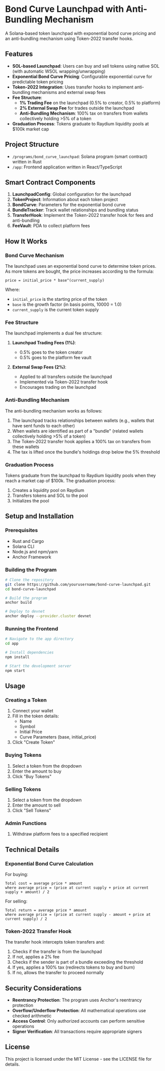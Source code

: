 # Bond Curve Launchpad with Anti-Bundling Mechanism

A Solana-based token launchpad with exponential bond curve pricing and an anti-bundling mechanism using Token-2022 transfer hooks.

## Features

- **SOL-based Launchpad**: Users can buy and sell tokens using native SOL (with automatic WSOL wrapping/unwrapping)
- **Exponential Bond Curve Pricing**: Configurable exponential curve for predictable token pricing
- **Token-2022 Integration**: Uses transfer hooks to implement anti-bundling mechanisms and external swap fees
- **Fee Structure**:
  - **1% Trading Fee** on the launchpad (0.5% to creator, 0.5% to platform)
  - **2% External Swap Fee** for trades outside the launchpad
  - **Anti-Bundling Mechanism**: 100% tax on transfers from wallets collectively holding >5% of a token
- **Graduation Process**: Tokens graduate to Raydium liquidity pools at $100k market cap

## Project Structure

- `/programs/bond_curve_launchpad`: Solana program (smart contract) written in Rust
- `/app`: Frontend application written in React/TypeScript

## Smart Contract Components

1. **LaunchpadConfig**: Global configuration for the launchpad
2. **TokenProject**: Information about each token project
3. **BondCurve**: Parameters for the exponential bond curve
4. **BundleTracker**: Track wallet relationships and bundling status
5. **TransferHook**: Implement the Token-2022 transfer hook for fees and anti-bundling
6. **FeeVault**: PDA to collect platform fees

## How It Works

### Bond Curve Mechanism

The launchpad uses an exponential bond curve to determine token prices. As more tokens are bought, the price increases according to the formula:

`price = initial_price * base^(current_supply)`

Where:
- `initial_price` is the starting price of the token
- `base` is the growth factor (in basis points, 10000 = 1.0)
- `current_supply` is the current token supply

### Fee Structure

The launchpad implements a dual fee structure:

1. **Launchpad Trading Fees (1%)**:
   - 0.5% goes to the token creator
   - 0.5% goes to the platform fee vault

2. **External Swap Fees (2%)**:
   - Applied to all transfers outside the launchpad
   - Implemented via Token-2022 transfer hook
   - Encourages trading on the launchpad

### Anti-Bundling Mechanism

The anti-bundling mechanism works as follows:

1. The launchpad tracks relationships between wallets (e.g., wallets that have sent funds to each other)
2. When wallets are identified as part of a "bundle" (related wallets collectively holding >5% of a token)
3. The Token-2022 transfer hook applies a 100% tax on transfers from these wallets
4. The tax is lifted once the bundle's holdings drop below the 5% threshold

### Graduation Process

Tokens graduate from the launchpad to Raydium liquidity pools when they reach a market cap of $100k. The graduation process:

1. Creates a liquidity pool on Raydium
2. Transfers tokens and SOL to the pool
3. Initializes the pool

## Setup and Installation

### Prerequisites

- Rust and Cargo
- Solana CLI
- Node.js and npm/yarn
- Anchor Framework

### Building the Program

```bash
# Clone the repository
git clone https://github.com/yourusername/bond-curve-launchpad.git
cd bond-curve-launchpad

# Build the program
anchor build

# Deploy to devnet
anchor deploy --provider.cluster devnet
```

### Running the Frontend

```bash
# Navigate to the app directory
cd app

# Install dependencies
npm install

# Start the development server
npm start
```

## Usage

### Creating a Token

1. Connect your wallet
2. Fill in the token details:
   - Name
   - Symbol
   - Initial Price
   - Curve Parameters (base, initial_price)
3. Click "Create Token"

### Buying Tokens

1. Select a token from the dropdown
2. Enter the amount to buy
3. Click "Buy Tokens"

### Selling Tokens

1. Select a token from the dropdown
2. Enter the amount to sell
3. Click "Sell Tokens"

### Admin Functions

1. Withdraw platform fees to a specified recipient

## Technical Details

### Exponential Bond Curve Calculation

For buying:
```
Total cost = average price * amount
where average price = (price at current supply + price at current supply + amount) / 2
```

For selling:
```
Total return = average price * amount
where average price = (price at current supply - amount + price at current supply) / 2
```

### Token-2022 Transfer Hook

The transfer hook intercepts token transfers and:

1. Checks if the transfer is from the launchpad
2. If not, applies a 2% fee
3. Checks if the sender is part of a bundle exceeding the threshold
4. If yes, applies a 100% tax (redirects tokens to buy and burn)
5. If no, allows the transfer to proceed normally

## Security Considerations

- **Reentrancy Protection**: The program uses Anchor's reentrancy protection
- **Overflow/Underflow Protection**: All mathematical operations use checked arithmetic
- **Access Control**: Only authorized accounts can perform sensitive operations
- **Signer Verification**: All transactions require appropriate signers

## License

This project is licensed under the MIT License - see the LICENSE file for details.